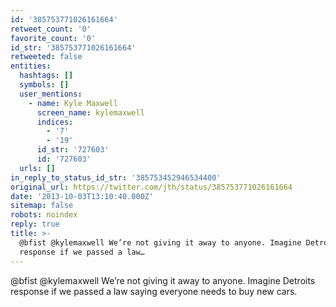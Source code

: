 ```yaml
---
id: '385753771026161664'
retweet_count: '0'
favorite_count: '0'
id_str: '385753771026161664'
retweeted: false
entities:
  hashtags: []
  symbols: []
  user_mentions:
    - name: Kyle Maxwell
      screen_name: kylemaxwell
      indices:
        - '7'
        - '19'
      id_str: '727603'
      id: '727603'
  urls: []
in_reply_to_status_id_str: '385753452946534400'
original_url: https://twitter.com/jth/status/385753771026161664
date: '2013-10-03T13:10:40.000Z'
sitemap: false
robots: noindex
reply: true
title: >-
  @bfist @kylemaxwell We’re not giving it away to anyone. Imagine Detroits
  response if we passed a law…
---
```


@bfist @kylemaxwell We’re not giving it away to anyone. Imagine Detroits response if we passed a law saying everyone needs to buy new cars.